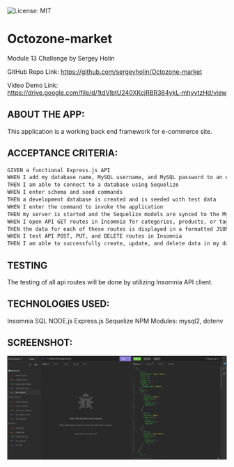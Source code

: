 ![License: MIT](https://img.shields.io/badge/License-MIT-yellow.svg)
# Octozone-market
Module 13 Challenge by Sergey Holin

GitHub Repo Link: https://github.com/sergeyholin/Octozone-market

Video Demo Link: https://drive.google.com/file/d/1tdVlbtU240XKcjRBR364ykL-mhyvtzHd/view

## ABOUT THE APP:

This application is a working back end framework for e-commerce site. 

## ACCEPTANCE CRITERIA:

```md
GIVEN a functional Express.js API
WHEN I add my database name, MySQL username, and MySQL password to an environment variable file
THEN I am able to connect to a database using Sequelize
WHEN I enter schema and seed commands
THEN a development database is created and is seeded with test data
WHEN I enter the command to invoke the application
THEN my server is started and the Sequelize models are synced to the MySQL database
WHEN I open API GET routes in Insomnia for categories, products, or tags
THEN the data for each of these routes is displayed in a formatted JSON
WHEN I test API POST, PUT, and DELETE routes in Insomnia
THEN I am able to successfully create, update, and delete data in my database
```
## TESTING

The testing of all api routes will be done by utilizing Insomnia API client.

## TECHNOLOGIES USED: 
Insomnia
SQL
NODE.js 
Express.js 
Sequelize
NPM Modules: mysql2, dotenv

## SCREENSHOT:

<img src="./assets/img/screenshot.png/"/>
